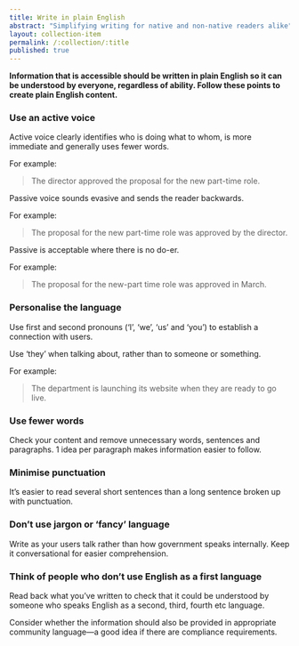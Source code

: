 ```yaml
---
title: Write in plain English
abstract: "Simplifying writing for native and non-native readers alike"
layout: collection-item
permalink: /:collection/:title
published: true
---
```


**Information that is accessible should be written in plain English so it can be understood by everyone, regardless of ability. Follow these points to create plain English content.**

### Use an active voice

Active voice clearly identifies who is doing what to whom, is more immediate and generally uses fewer words.

For example:

> The director approved the proposal for the new part-time role.

Passive voice sounds evasive and sends the reader backwards.

For example:

> The proposal for the new part-time role was approved by the director.

Passive is acceptable where there is no do-er.

For example:

> The proposal for the new-part time role was approved in March.

### Personalise the language

Use first and second pronouns (‘I’, ‘we’, ‘us’ and ‘you’) to establish a connection with users.

Use ‘they’ when talking about, rather than to someone or something.

For example:

> The department is launching its website when they are ready to go live.

### Use fewer words

Check your content and remove unnecessary words, sentences and paragraphs. 1 idea per paragraph makes information easier to follow.

### Minimise punctuation

It’s easier to read several short sentences than a long sentence broken up with punctuation.

### Don’t use jargon or ‘fancy’ language

Write as your users talk rather than how government speaks internally. Keep it conversational for easier comprehension.

### Think of people who don’t use English as a first language

Read back what you’ve written to check that it could be understood by someone who speaks English as a second, third, fourth etc language.

Consider whether the information should also be provided in appropriate community language—a good idea if there are compliance requirements.
